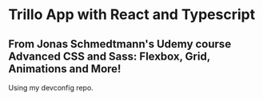 # Trillo App with React and Typescript

## From Jonas Schmedtmann's Udemy course Advanced CSS and Sass: Flexbox, Grid, Animations and More!

Using my devconfig repo.
